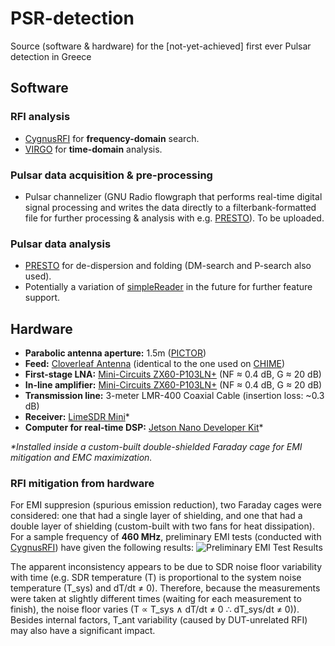 # PSR-detection
Source (software &amp; hardware) for the [not-yet-achieved] first ever Pulsar detection in Greece

## Software

### RFI analysis
- [CygnusRFI](https://github.com/0xCoto/CygnusRFI) for **frequency-domain** search.
- [VIRGO](https://github.com/0xCoto/VIRGO) for **time-domain** analysis.

### Pulsar data acquisition & pre-processing
- Pulsar channelizer (GNU Radio flowgraph that performs real-time digital signal processing and writes the data directly to a filterbank-formatted file for further processing & analysis with e.g. [PRESTO](https://github.com/scottransom/presto)). To be uploaded.

### Pulsar data analysis
- [PRESTO](https://github.com/scottransom/presto) for de-dispersion and folding (DM-search and P-search also used).
- Potentially a variation of [simpleReader](https://github.com/0xCoto/simpleReader) in the future for further feature support.

## Hardware
- **Parabolic antenna aperture:** 1.5m ([PICTOR](https://github.com/0xCoto/PICTOR))
- **Feed:** [Cloverleaf Antenna](https://arxiv.org/pdf/1708.08521.pdf) (identical to the one used on [CHIME](https://chime-experiment.ca))
- **First-stage LNA:** [Mini-Circuits ZX60-P103LN+](https://www.minicircuits.com/pdfs/ZX60-P103LN+.pdf) (NF ≈ 0.4 dB, G ≈ 20 dB)
- **In-line amplifier:** [Mini-Circuits ZX60-P103LN+](https://www.minicircuits.com/pdfs/ZX60-P103LN+.pdf) (NF ≈ 0.4 dB, G ≈ 20 dB)
- **Transmission line:** 3-meter LMR-400 Coaxial Cable (insertion loss: ~0.3 dB)
- **Receiver:** [LimeSDR Mini](https://wiki.myriadrf.org/LimeSDR-Mini)\*
- **Computer for real-time DSP:** [Jetson Nano Developer Kit](https://developer.nvidia.com/embedded/jetson-nano-developer-kit)\*

*\*Installed inside a custom-built double-shielded Faraday cage for EMI mitigation and EMC maximization.*

### RFI mitigation from hardware
For EMI suppresion (spurious emission reduction), two Faraday cages were considered: one that had a single layer of shielding, and one that had a double layer of shielding (custom-built with two fans for heat dissipation). For a sample frequency of **460 MHz**, preliminary EMI tests (conducted with [CygnusRFI](https://github.com/0xCoto/CygnusRFI)) have given the following results:
![Preliminary EMI Test Results](https://i.imgur.com/aNMDl4k.png)

The apparent inconsistency appears to be due to SDR noise floor variability with time (e.g. SDR temperature (T) is proportional to the system noise temperature (T_sys) and dT/dt ≠ 0). Therefore, because the measurements were taken at slightly different times (waiting for each measurement to finish), the noise floor varies (T ∝ T_sys ∧ dT/dt ≠ 0 ∴ dT_sys/dt ≠ 0)). Besides internal factors, T_ant variability (caused by DUT-unrelated RFI) may also have a significant impact.
